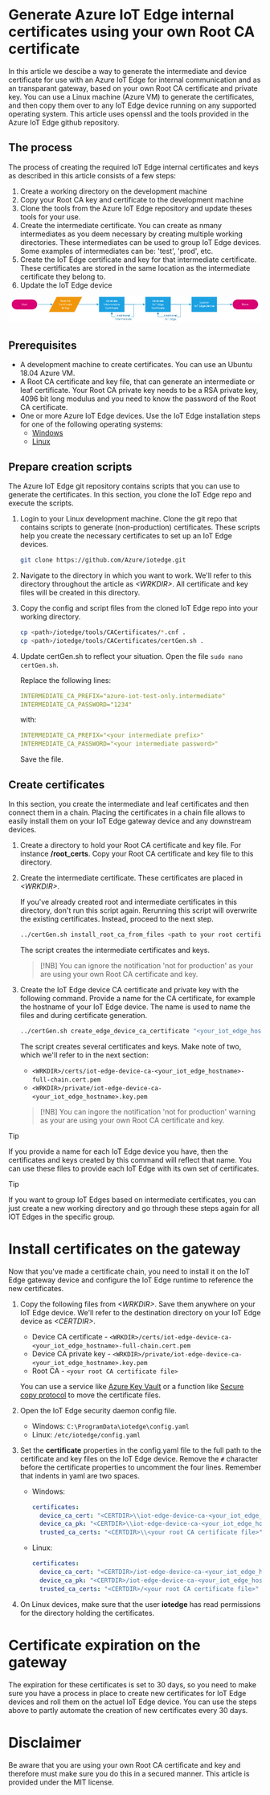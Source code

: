 # Generate Azure IoT Edge internal certificates using your own Root CA certificate

In this article we descibe a way to generate the intermediate and device certificate for use with an Azure IoT Edge for internal communication and as an transparant gateway, based on your own Root CA certificate and private key. You can use a Linux machine (Azure VM) to generate the certificates, and then copy them over to any IoT Edge device running on any supported operating system. This article uses openssl and the tools provided in the Azure IoT Edge github repository.

## The process

The process of creating the required IoT Edge internal certificates and keys as described in this article consists of a few steps:
1. Create a working directory on the development machine
2. Copy your Root CA key and certificate to the development machine
3. Clone the tools from the Azure IoT Edge repository and update theses tools for your use.
4. Create the intermediate certificate. You can create as nmany intermediates as you deem necessary by creating multiple working directories. These intermediates can be used to group IoT Edge devices. Some examples of intermediates can be: 'test', 'prod', etc.
2. Create the IoT Edge certificate and key for that intermediate certificate. These certificates are stored in the same location as the intermediate certificate they belong to.
3. Update the IoT Edge device

<p style="align:center">
<img src="images/Process.png">
</p>

## Prerequisites

* A development machine to create certificates. You can use an Ubuntu 18.04 Azure VM.
* A Root CA certificate and key file, that can generate an intermediate or leaf certificate. Your Root CA private key needs to be a RSA private key, 4096 bit long modulus and you need to know the password of the Root CA certificate.
* One or more Azure IoT Edge devices. Use the IoT Edge installation steps for one of the following operating systems:
  * [Windows](how-to-install-iot-edge-windows.md)
  * [Linux](how-to-install-iot-edge-linux.md)

## Prepare creation scripts

The Azure IoT Edge git repository contains scripts that you can use to generate the certificates. In this section, you clone the IoT Edge repo and execute the scripts. 

1. Login to your Linux development machine. Clone the git repo that contains scripts to generate (non-production) certificates. These scripts help you create the necessary certificates to set up an IoT Edge devices. 

   ```bash
   git clone https://github.com/Azure/iotedge.git
   ```

2. Navigate to the directory in which you want to work. We'll refer to this directory throughout the article as *\<WRKDIR>*. All certificate and key files will be created in this directory.
  
3. Copy the config and script files from the cloned IoT Edge repo into your working directory.

   ```bash
   cp <path>/iotedge/tools/CACertificates/*.cnf .
   cp <path>/iotedge/tools/CACertificates/certGen.sh .
   ```

4. Update certGen.sh to reflect your situation. Open the file `sudo nano certGen.sh`.

   Replace the following lines:
   ```yaml
   INTERMEDIATE_CA_PREFIX="azure-iot-test-only.intermediate"
   INTERMEDIATE_CA_PASSWORD="1234"
   ```

   with:
   ```yaml
   INTERMEDIATE_CA_PREFIX="<your intermediate prefix>"
   INTERMEDIATE_CA_PASSWORD="<your intermediate password>"
   ```

   Save the file.

## Create certificates

In this section, you create the intermediate and leaf certificates and then connect them in a chain. Placing the certificates in a chain file allows to easily install them on your IoT Edge gateway device and any downstream devices.

1. Create a directory to hold your Root CA certificate and key file. For instance **/root_certs**. Copy your Root CA certificate and key file to this directory.

2. Create the intermediate certificate. These certificates are placed in *\<WRKDIR>*.

   If you've already created root and intermediate certificates in this directory, don't run this script again. Rerunning this script will overwrite the existing certificates. Instead, proceed to the next step. 

   ```bash
   ../certGen.sh install_root_ca_from_files <path to your root certificate> <path to your root private key> <your private key password>
   ```

   The script creates the intermediate certificates and keys.

   > [!NB]
   > You can ignore the notification 'not for production' as your are using your own Root CA certificate and key.
   
3. Create the IoT Edge device CA certificate and private key with the following command. Provide a name for the CA certificate, for example the hostname of your IoT Edge device. The name is used to name the files and during certificate generation. 

   ```bash
   ../certGen.sh create_edge_device_ca_certificate "<your_iot_edge_hostname>"
   ```

   The script creates several certificates and keys. Make note of two, which we'll refer to in the next section: 
   * `<WRKDIR>/certs/iot-edge-device-ca-<your_iot_edge_hostname>-full-chain.cert.pem`
   * `<WRKDIR>/private/iot-edge-device-ca-<your_iot_edge_hostname>.key.pem`

   > [!NB]
   > You can ingore the notification 'not for production' warning as your are using your own Root CA certificate and key.

>[!TIP]
>If you provide a name for each IoT Edge device you have, then the certificates and keys created by this command will reflect that name. You can use these files to provide each IoT Edge with its own set of certificates.

>[!TIP]
>If you want to group IoT Edges based on intermediate certificates, you can just create a new working directory and go through these steps again for all IOT Edges in the specific group.

# Install certificates on the gateway

Now that you've made a certificate chain, you need to install it on the IoT Edge gateway device and configure the IoT Edge runtime to reference the new certificates. 

1. Copy the following files from *\<WRKDIR>*. Save them anywhere on your IoT Edge device. We'll refer to the destination directory on your IoT Edge device as *\<CERTDIR>*. 

   * Device CA certificate -  `<WRKDIR>/certs/iot-edge-device-ca-<your_iot_edge_hostname>-full-chain.cert.pem`
   * Device CA private key - `<WRKDIR>/private/iot-edge-device-ca-<your_iot_edge_hostname>.key.pem`
   * Root CA - `<your root CA certificate file>`

   You can use a service like [Azure Key Vault](https://docs.microsoft.com/azure/key-vault) or a function like [Secure copy protocol](https://www.ssh.com/ssh/scp/) to move the certificate files.

2. Open the IoT Edge security daemon config file. 

   * Windows: `C:\ProgramData\iotedge\config.yaml`
   * Linux: `/etc/iotedge/config.yaml`

3. Set the **certificate** properties in the config.yaml file to the full path to the certificate and key files on the IoT Edge device. Remove the `#` character before the certificate properties to uncomment the four lines. Remember that indents in yaml are two spaces.

   * Windows:

      ```yaml
      certificates:
        device_ca_cert: "<CERTDIR>\\iot-edge-device-ca-<your_iot_edge_hostname>-full-chain.cert.pem"
        device_ca_pk: "<CERTDIR>\\iot-edge-device-ca-<your_iot_edge_hostname>.key.pem"
        trusted_ca_certs: "<CERTDIR>\\<your root CA certificate file>"
      ```
   
   * Linux: 
      ```yaml
      certificates:
        device_ca_cert: "<CERTDIR>/iot-edge-device-ca-<your_iot_edge_hostname>-full-chain.cert.pem"
        device_ca_pk: "<CERTDIR>/iot-edge-device-ca-<your_iot_edge_hostname>.key.pem"
        trusted_ca_certs: "<CERTDIR>/<your root CA certificate file>"
      ```

4. On Linux devices, make sure that the user **iotedge** has read permissions for the directory holding the certificates. 

# Certificate expiration on the gateway
The expiration for these certificates is set to 30 days, so you need to make sure you have a process in place to create new certificates for IoT Edge devices and roll them on the actuel IoT Edge device. You can use the steps above to partly automate the creation of new certificates every 30 days.

# Disclaimer

Be aware that you are using your own Root CA certificate and key and therefore must make sure you do this in a secured manner. This article is provided under the MIT license.